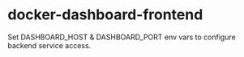 # docker-dashboard-frontend

Set DASHBOARD_HOST & DASHBOARD_PORT env vars to configure backend service access.
